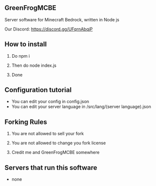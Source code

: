## GreenFrogMCBE 

Server software for Minecraft Bedrock, written in Node js

Our Discord: https://discord.gg/UFqrnAbqjP


## How to install

1. Do npm i

2. Then do node index.js

3. Done

## Configuration tutorial

- You can edit your config in config.json
- You can edit your server language in /src/lang/(server language).json

## Forking Rules

1. You are not allowed to sell your fork

2. You are not allowed to change you fork license

3. Credit me and GreenFrogMCBE somewhere

## Servers that run this software

- none
